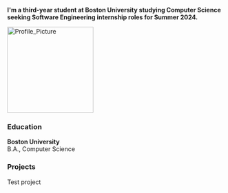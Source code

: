 **I'm a third-year student at Boston University studying Computer Science seeking Software Engineering internship roles for Summer 2024.**

<html>
    
<head>
    <link href="/assets/css/brands.css" rel="stylesheet">
</head>


<img src="/assets/images/Profile_Picture.jpg" alt="Profile_Picture" width="200" length="200" border-style:none />

<body>
    <i class="fas-brands fas-linkedin"></i>
</body>

</html>

### Education
**Boston University**  
B.A., Computer Science

### Projects

Test project

